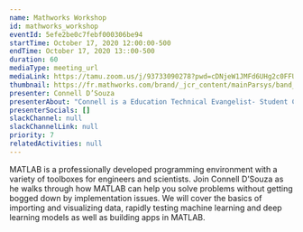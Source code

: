 ```yaml
---
name: Mathworks Workshop
id: mathworks_workshop
eventId: 5efe2be0c7febf000306be94
startTime: October 17, 2020 12:00:00-500
endTime: October 17, 2020 13::00-500
duration: 60
mediaType: meeting_url
mediaLink: https://tamu.zoom.us/j/93733090278?pwd=cDNjeW1JMFd6UHg2c0FFUDczSVBQZz09
thumbnail: https://fr.mathworks.com/brand/_jcr_content/mainParsys/band_1065211270_copy_44377276/mainParsys/columns_copy/3/image.adapt.full.high.svg/1590724058164.svg
presenter: Connell D’Souza
presenterAbout: "Connell is a Education Technical Evangelist- Student Competitions at The MathWorks."
presenterSocials: []
slackChannel: null
slackChannelLink: null
priority: 7
relatedActivities: null
---
```


MATLAB is a professionally developed programming environment with a variety of toolboxes for engineers and scientists. Join Connell D’Souza as he walks through how MATLAB can help you solve problems without getting bogged down by implementation issues. We will cover the basics of importing and visualizing data, rapidly testing machine learning and deep learning models as well as building apps in MATLAB.
